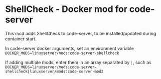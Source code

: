 # ShellCheck - Docker mod for code-server

This mod adds ShellCheck to code-server, to be installed/updated during container start.

In code-server docker arguments, set an environment variable `DOCKER_MODS=linuxserver/mods:code-server-shellcheck`

If adding multiple mods, enter them in an array separated by `|`, such as `DOCKER_MODS=linuxserver/mods:code-server-shellcheck|linuxserver/mods:code-server-mod2`

